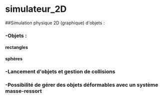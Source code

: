 # simulateur_2D


##Simulation physique 2D (graphique) d'objets :
### -Objets : 
####  rectangles
####  sphères
### -Lancement d'objets et gestion de collisions
### -Possibilité de gérer des objets déformables avec un système masse-ressort
